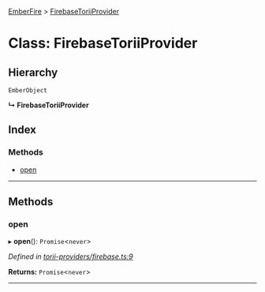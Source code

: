 [EmberFire](../README.md) > [FirebaseToriiProvider](../classes/firebasetoriiprovider.md)

# Class: FirebaseToriiProvider

## Hierarchy

 `EmberObject`

**↳ FirebaseToriiProvider**

## Index

### Methods

* [open](firebasetoriiprovider.md#open)

---

## Methods

<a id="open"></a>

###  open

▸ **open**(): `Promise`<`never`>

*Defined in [torii-providers/firebase.ts:9](https://github.com/firebase/emberfire/blob/v3.0.0-rc.1/addon/torii-providers/firebase.ts#L9)*

**Returns:** `Promise`<`never`>

___

